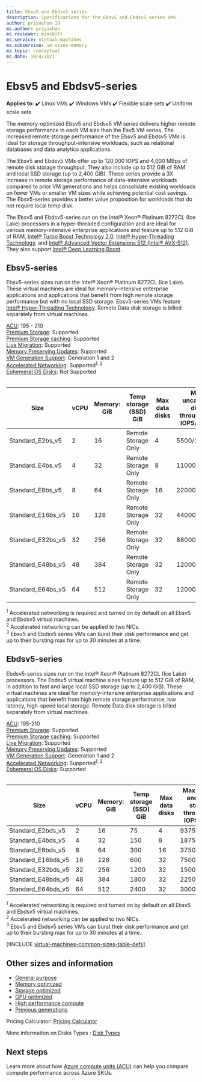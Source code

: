 ```yaml
---
title: Ebsv5 and Ebdsv5 series
description: Specifications for the Ebsv5 and Ebdsv5 series VMs.
author: priyashan-19
ms.author: priyashan
ms.reviewer: mimckitt
ms.service: virtual-machines
ms.subservice: vm-sizes-memory
ms.topic: conceptual
ms.date: 10/4/2021
---
```


# Ebsv5 and Ebdsv5-series

**Applies to:** :heavy_check_mark: Linux VMs :heavy_check_mark: Windows VMs :heavy_check_mark: Flexible scale sets :heavy_check_mark: Uniform scale sets

 The memory-optimized Ebsv5 and Ebdsv5 VM series delivers higher remote storage performance in each VM size than the Esv5 VM series. The increased remote storage performance of the Ebsv5 and Ebdsv5 VMs is ideal for storage throughput-intensive workloads, such as relational databases and data analytics applications.  

The Ebsv5 and Ebdsv5 VMs offer up to 120,000 IOPS and 4,000 MBps of remote disk storage throughput. They also include up to 512 GiB of RAM and local SSD storage (up to 2,400 GiB). These series provide a 3X increase in remote storage performance of data-intensive workloads compared to prior VM generations and helps consolidate existing workloads on fewer VMs or smaller VM sizes while achieving potential cost savings. The Ebsv5-series provides a better value proposition for workloads that do not require local temp disk.

The Ebsv5 and Ebdsv5-series run on the Intel® Xeon® Platinum 8272CL (Ice Lake) processors in a hyper-threaded configuration and are ideal for various memory-intensive enterprise applications and feature up to 512 GiB of RAM, [Intel&reg; Turbo Boost Technology 2.0](https://www.intel.com/content/www/us/en/architecture-and-technology/turbo-boost/turbo-boost-technology.html), [Intel&reg; Hyper-Threading Technology](https://www.intel.com/content/www/us/en/architecture-and-technology/hyper-threading/hyper-threading-technology.html), and [Intel&reg; Advanced Vector Extensions 512 (Intel&reg; AVX-512)](https://www.intel.com/content/www/us/en/architecture-and-technology/avx-512-overview.html). They also support [Intel&reg; Deep Learning Boost](https://software.intel.com/content/www/us/en/develop/topics/ai/deep-learning-boost.html).  


## Ebsv5-series

Ebsv5-series sizes run on the Intel® Xeon® Platinum 8272CL (Ice Lake). These virtual machines are ideal for memory-intensive enterprise applications and applications that benefit from high remote storage performance but with no local SSD storage. Ebsv5-series VMs feature [Intel&reg; Hyper-Threading Technology](https://www.intel.com/content/www/us/en/architecture-and-technology/hyper-threading/hyper-threading-technology.html). Remote Data disk storage is billed separately from virtual machines.

[ACU](acu.md): 195 - 210<br>
[Premium Storage](premium-storage-performance.md): Supported<br>
[Premium Storage caching](premium-storage-performance.md): Supported<br>
[Live Migration](maintenance-and-updates.md): Supported<br>
[Memory Preserving Updates](maintenance-and-updates.md): Supported<br>
[VM Generation Support](generation-2.md): Generation 1 and 2<br>
[Accelerated Networking](../virtual-network/create-vm-accelerated-networking-cli.md): Supported<sup>1, 2</sup> <br>
[Ephemeral OS Disks](ephemeral-os-disks.md): Not Supported <br>
<br>

| Size | vCPU | Memory: GiB | Temp storage (SSD) GiB | Max data disks | Max uncached disk throughput: IOPS/MBps | Remote IOPs burst<sup>3</sup> | Remote throughput burst (MBps) | Max NICs | Max network bandwidth (Mbps) |
|---|---|---|---|---|---|---|---|---|---|
| Standard_E2bs_v5   | 2  | 16  | Remote Storage Only | 4  | 5500/156    | 10000  | 1200 | 2 | 10000 |
| Standard_E4bs_v5               | 4  | 32  | Remote Storage Only | 8  | 11000/350   | 20000  | 1200 | 2 | 10000 |
| Standard_E8bs_v5               | 8  | 64  | Remote Storage Only | 16 | 22000/625   | 40000  | 1200 | 4 | 10000 |
| Standard_E16bs_v5              | 16 | 128 | Remote Storage Only | 32 | 44000/1250  | 64000  | 2000 | 8 | 12500 |
| Standard_E32bs_v5              | 32 | 256 | Remote Storage Only | 32 | 88000/2500  | 120000 | 4000 | 8 | 16000 |
| Standard_E48bs_v5              | 48 | 384 | Remote Storage Only | 32 | 120000/4000 | 120000 | 4000 | 8 | 16000 |
| Standard_E64bs_v5              | 64 | 512 | Remote Storage Only | 32 | 120000/4000 | 120000 | 4000 | 8 | 20000 |

<sup>1</sup> Accelerated networking is required and turned on by default on all Ebsv5 and Ebdsv5 virtual machines.<br>
<sup>2</sup> Accelerated networking can be applied to two NICs.<br>
<sup>3</sup> Ebsv5 and Ebdsv5 series VMs can burst their disk performance and get up to their bursting max for up to 30 minutes at a time.

## Ebdsv5-series

Ebdsv5-series sizes run on the Intel® Xeon® Platinum 8272CL (Ice Lake) processors. The Ebdsv5 virtual machine sizes feature up to 512 GiB of RAM, in addition to fast and large local SSD storage (up to 2,400 GiB). These virtual machines are ideal for memory-intensive enterprise applications and applications that benefit from high remote storage performance, low latency, high-speed local storage. Remote Data disk storage is billed separately from virtual machines. 

[ACU](acu.md): 195-210<br>
[Premium Storage](premium-storage-performance.md): Supported<br>
[Premium Storage caching](premium-storage-performance.md): Supported<br>
[Live Migration](maintenance-and-updates.md): Supported<br>
[Memory Preserving Updates](maintenance-and-updates.md): Supported<br>
[VM Generation Support](generation-2.md): Generation 1 and 2<br>
[Accelerated Networking](../virtual-network/create-vm-accelerated-networking-cli.md): Supported<sup>1, 2</sup> <br>
[Ephemeral OS Disks](ephemeral-os-disks.md): Supported <br>
<br>

| Size | vCPU | Memory: GiB | Temp storage (SSD) GiB | Max data disks | Max cached and temp storage throughput: IOPS/MBps | Max uncached disk throughput: IOPS/MBps | Remote IOPs burst<sup>3</sup> | Remote throughput burst (MBps) | Max NICs | Max network bandwidth (Mbps) |
|---|---|---|---|---|---|---|---|---|---|---|
| Standard_E2bds_v5  | 2  | 16  | 75   | 4  | 9375/120    | 5500/156    | 10000  | 1200 | 2 | 10000 |
| Standard_E4bds_v5               | 4  | 32  | 150  | 8  | 18750/242   | 11000/350   | 20000  | 1200 | 2 | 10000 |
| Standard_E8bds_v5               | 8  | 64  | 300  | 16 | 37500/485   | 22000/625   | 40000  | 1200 | 4 | 10000 |
| Standard_E16bds_v5              | 16 | 128 | 600  | 32 | 75000/968   | 44000/1250  | 64000  | 2000 | 8 | 12500 |
| Standard_E32bds_v5              | 32 | 256 | 1200 | 32 | 150000/1936 | 88000/2500  | 120000 | 4000 | 8 | 16000 |
| Standard_E48bds_v5              | 48 | 384 | 1800 | 32 | 225000/2904 | 120000/4000 | 120000 | 4000 | 8 | 16000 |
| Standard_E64bds_v5              | 64 | 512 | 2400 | 32 | 300000/3872 | 120000/4000 | 120000 | 4000 | 8 | 20000 |

<sup>1</sup> Accelerated networking is required and turned on by default on all Ebsv5 and Ebdsv5 virtual machines.<br>
<sup>2</sup> Accelerated networking can be applied to two NICs.<br>
<sup>3</sup> Ebsv5 and Ebdsv5 series VMs can burst their disk performance and get up to their bursting max for up to 30 minutes at a time.

[!INCLUDE [virtual-machines-common-sizes-table-defs](../../includes/virtual-machines-common-sizes-table-defs.md)]

## Other sizes and information

- [General purpose](sizes-general.md)
- [Memory optimized](sizes-memory.md)
- [Storage optimized](sizes-storage.md)
- [GPU optimized](sizes-gpu.md)
- [High performance compute](sizes-hpc.md)
- [Previous generations](sizes-previous-gen.md)

Pricing Calculator: [Pricing Calculator](https://azure.microsoft.com/pricing/calculator/)

More information on Disks Types : [Disk Types](./disks-types.md#ultra-disks)


## Next steps

Learn more about how [Azure compute units (ACU)](acu.md) can help you compare compute performance across Azure SKUs.
